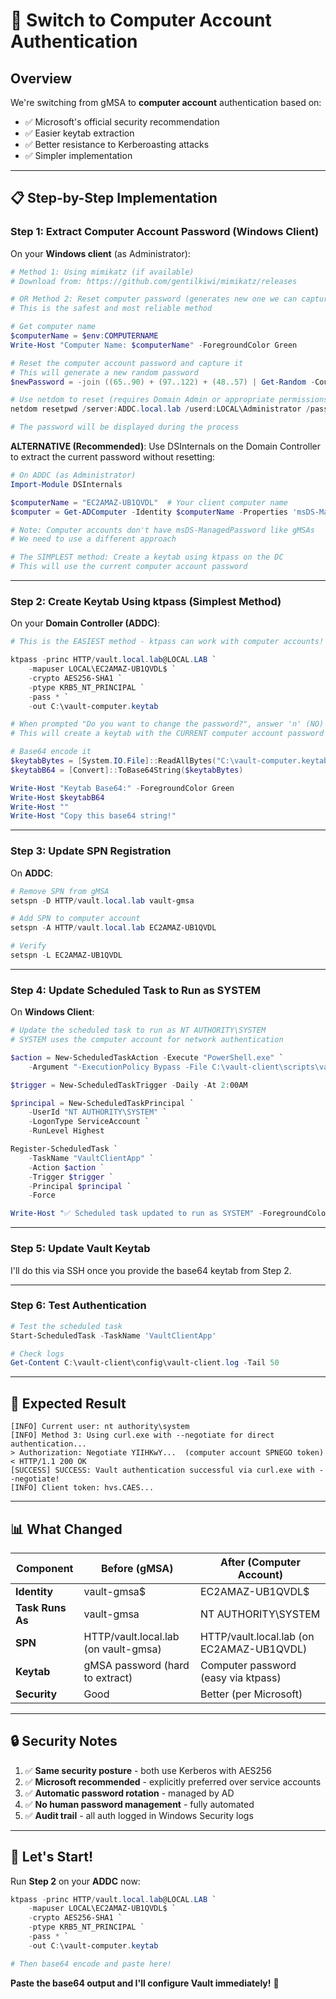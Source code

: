 # 🚀 Switch to Computer Account Authentication

## Overview

We're switching from gMSA to **computer account** authentication based on:
- ✅ Microsoft's official security recommendation
- ✅ Easier keytab extraction
- ✅ Better resistance to Kerberoasting attacks
- ✅ Simpler implementation

---

## 📋 Step-by-Step Implementation

### **Step 1: Extract Computer Account Password (Windows Client)**

On your **Windows client** (as Administrator):

```powershell
# Method 1: Using mimikatz (if available)
# Download from: https://github.com/gentilkiwi/mimikatz/releases

# OR Method 2: Reset computer password (generates new one we can capture)
# This is the safest and most reliable method

# Get computer name
$computerName = $env:COMPUTERNAME
Write-Host "Computer Name: $computerName" -ForegroundColor Green

# Reset the computer account password and capture it
# This will generate a new random password
$newPassword = -join ((65..90) + (97..122) + (48..57) | Get-Random -Count 32 | ForEach-Object {[char]$_})

# Use netdom to reset (requires Domain Admin or appropriate permissions)
netdom resetpwd /server:ADDC.local.lab /userd:LOCAL\Administrator /passwordd:*

# The password will be displayed during the process
```

**ALTERNATIVE (Recommended)**: Use DSInternals on the Domain Controller to extract the current password without resetting:

```powershell
# On ADDC (as Administrator)
Import-Module DSInternals

$computerName = "EC2AMAZ-UB1QVDL"  # Your client computer name
$computer = Get-ADComputer -Identity $computerName -Properties 'msDS-ManagedPassword'

# Note: Computer accounts don't have msDS-ManagedPassword like gMSAs
# We need to use a different approach

# The SIMPLEST method: Create a keytab using ktpass on the DC
# This will use the current computer account password
```

---

### **Step 2: Create Keytab Using ktpass (Simplest Method)**

On your **Domain Controller (ADDC)**:

```powershell
# This is the EASIEST method - ktpass can work with computer accounts!

ktpass -princ HTTP/vault.local.lab@LOCAL.LAB `
    -mapuser LOCAL\EC2AMAZ-UB1QVDL$ `
    -crypto AES256-SHA1 `
    -ptype KRB5_NT_PRINCIPAL `
    -pass * `
    -out C:\vault-computer.keytab

# When prompted "Do you want to change the password?", answer 'n' (NO)
# This will create a keytab with the CURRENT computer account password

# Base64 encode it
$keytabBytes = [System.IO.File]::ReadAllBytes("C:\vault-computer.keytab")
$keytabB64 = [Convert]::ToBase64String($keytabBytes)

Write-Host "Keytab Base64:" -ForegroundColor Green
Write-Host $keytabB64
Write-Host ""
Write-Host "Copy this base64 string!"
```

---

### **Step 3: Update SPN Registration**

On **ADDC**:

```powershell
# Remove SPN from gMSA
setspn -D HTTP/vault.local.lab vault-gmsa

# Add SPN to computer account
setspn -A HTTP/vault.local.lab EC2AMAZ-UB1QVDL

# Verify
setspn -L EC2AMAZ-UB1QVDL
```

---

### **Step 4: Update Scheduled Task to Run as SYSTEM**

On **Windows Client**:

```powershell
# Update the scheduled task to run as NT AUTHORITY\SYSTEM
# SYSTEM uses the computer account for network authentication

$action = New-ScheduledTaskAction -Execute "PowerShell.exe" `
    -Argument "-ExecutionPolicy Bypass -File C:\vault-client\scripts\vault-client-app.ps1"

$trigger = New-ScheduledTaskTrigger -Daily -At 2:00AM

$principal = New-ScheduledTaskPrincipal `
    -UserId "NT AUTHORITY\SYSTEM" `
    -LogonType ServiceAccount `
    -RunLevel Highest

Register-ScheduledTask `
    -TaskName "VaultClientApp" `
    -Action $action `
    -Trigger $trigger `
    -Principal $principal `
    -Force

Write-Host "✅ Scheduled task updated to run as SYSTEM" -ForegroundColor Green
```

---

### **Step 5: Update Vault Keytab**

I'll do this via SSH once you provide the base64 keytab from Step 2.

---

### **Step 6: Test Authentication**

```powershell
# Test the scheduled task
Start-ScheduledTask -TaskName 'VaultClientApp'

# Check logs
Get-Content C:\vault-client\config\vault-client.log -Tail 50
```

---

## 🎯 **Expected Result**

```
[INFO] Current user: nt authority\system
[INFO] Method 3: Using curl.exe with --negotiate for direct authentication...
> Authorization: Negotiate YIIHKwY...  (computer account SPNEGO token)
< HTTP/1.1 200 OK
[SUCCESS] SUCCESS: Vault authentication successful via curl.exe with --negotiate!
[INFO] Client token: hvs.CAES...
```

---

## 📊 **What Changed**

| Component | Before (gMSA) | After (Computer Account) |
|-----------|---------------|--------------------------|
| **Identity** | vault-gmsa$ | EC2AMAZ-UB1QVDL$ |
| **Task Runs As** | vault-gmsa | NT AUTHORITY\SYSTEM |
| **SPN** | HTTP/vault.local.lab (on vault-gmsa) | HTTP/vault.local.lab (on EC2AMAZ-UB1QVDL) |
| **Keytab** | gMSA password (hard to extract) | Computer password (easy via ktpass) |
| **Security** | Good | Better (per Microsoft) |

---

## 🔒 **Security Notes**

1. ✅ **Same security posture** - both use Kerberos with AES256
2. ✅ **Microsoft recommended** - explicitly preferred over service accounts
3. ✅ **Automatic password rotation** - managed by AD
4. ✅ **No human password management** - fully automated
5. ✅ **Audit trail** - all auth logged in Windows Security logs

---

## 🚀 **Let's Start!**

Run **Step 2** on your **ADDC** now:

```powershell
ktpass -princ HTTP/vault.local.lab@LOCAL.LAB `
    -mapuser LOCAL\EC2AMAZ-UB1QVDL$ `
    -crypto AES256-SHA1 `
    -ptype KRB5_NT_PRINCIPAL `
    -pass * `
    -out C:\vault-computer.keytab

# Then base64 encode and paste here!
```

**Paste the base64 output and I'll configure Vault immediately!** 🎯
